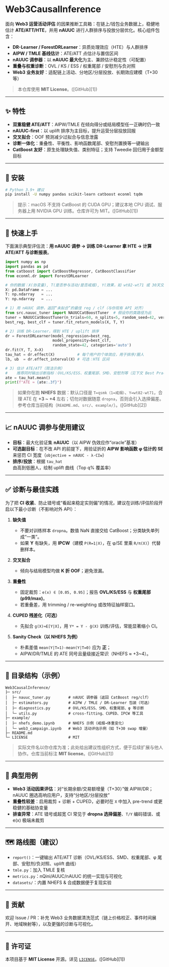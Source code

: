 # Web3CausalInference

面向 **Web3 运营活动评估** 的因果推断工具箱：在链上/钱包业务数据上，稳健地估计 **ATE/ATT/HTE**，并用 **nAUUC** 进行人群排序与投放分层优化。核心组件包含：

* **DR-Learner / ForestDRLearner**：异质处理效应（HTE）与人群排序
* **AIPW / TMLE 基线估计**：ATE/ATT 点估计与置信区间
* **nAUUC 调参器**：以 **nAUUC 最大化**为主、兼顾估计稳定性（可配置）
* **重叠与权重诊断**：OVL / KS / ESS / 权重尾部 / 安慰剂与负对照
* **Web3 业务友好**：适配链上活动、分地区/分层投放、长期效应建模（T+30 等）

> 本仓库使用 **MIT License**。([GitHub][1])

---

## ✨ 特性

* **双重稳健 ATE/ATT**：AIPW/TMLE 在倾向得分或结局模型任一正确时仍一致
* **nAUUC-first**：以 uplift 排序为主目标，提升运营分层投放回报
* **交叉拟合**：OOF 预测减少过拟合与信息泄露
* **诊断一体化**：重叠性、平衡性、影响函数尾部、安慰剂置换等一键输出
* **CatBoost 友好**：原生处理缺失值、类别特征；支持 Tweedie 回归用于金额型目标

---

## 🔧 安装

```bash
# Python 3.9+ 建议
pip install -U numpy pandas scikit-learn catboost econml tqdm
```

> 提示：macOS 不支持 CatBoost 的 CUDA GPU；建议本地 CPU 调试、服务器上用 NVIDIA GPU 训练。仓库许可为 MIT。([GitHub][1])

---

## 🚀 快速上手

下面演示典型评估流：**用 nAUUC 调参 → 训练 DR-Learner 拿 HTE → 计算 ATE/ATT 与诊断报表**。

```python
import numpy as np
import pandas as pd
from catboost import CatBoostRegressor, CatBoostClassifier
from econml.dr import ForestDRLearner

# 你的数据：X(协变量), T(是否参与活动/是否戒烟), Y(效果，如 wt82-wt71 或 30天交易额增量)
X: pd.DataFrame = ...
T: np.ndarray   = ...
Y: np.ndarray   = ...

# 1) 用 nAUUC 调参，返回“未拟合”的最佳 reg / clf（与你现有 API 对齐）
from src.nauuc_tuner import NAUUCCatBoostTuner  # 假设你的类路径为此
tuner = NAUUCCatBoostTuner(n_trials=60, n_splits=5, random_seed=42, verbose=True)
best_reg, best_clf = tuner.fit_return_models(X, T, Y)

# 2) 训练 DR-Learner，得到 HTE / uplift 排序
dr = ForestDRLearner(model_regression=best_reg,
                     model_propensity=best_clf,
                     random_state=42, categories='auto')
dr.fit(Y, T, X=X)
tau_hat = dr.effect(X)          # 每个用户的个体效应，用于排序/圈人
lb, ub  = dr.effect_interval(X) # 可选：HTE 区间

# 3) 估计 ATE/ATT（简洁示例）
#    推荐同时输出诊断指标：OVL/KS/ESS、权重尾部、SMD、安慰剂等（见下文 Best Practices）
ate = tau_hat.mean()
print(f"ATE ≈ {ate:.3f}")
```

> 如果你在跑 **NHEFS** 数据：默认口径是 `T=qsmk（1=戒烟）`、`Y=wt82-wt71`，合理 ATE 在 **+3 \~ +4** 左右；切勿对数据随意 `dropna`，否则会引入选择偏差。参考仓库当前结构（`README.md`、`src/`、`example/`）。([GitHub][2])

---

## 📈 nAUUC 调参与使用建议

* **目标**：最大化验证集 **nAUUC**（以 AIPW 伪效应作“oracle”基准）
* **可选副目标**：在不改 API 的前提下，用验证折的 **AIPW 影响函数 φ 估计的 SE** 来惩罚 CI 宽度（`objective = nAUUC - λ·CIw`）
* **排序/投放**：根据 `tau_hat` 由高到低圈人，绘制 uplift 曲线（Top q% 覆盖率）

---

## ✅ 诊断与最佳实践

为了把 **CI 收紧**、防止错号或“看起来稳定实则偏”的情况，建议在训练/评估阶段开启以下最小诊断（不影响对外 API）：

1. **缺失值**

   * 不要对训练样本 `dropna`。数值 NaN 直接交给 CatBoost；分类缺失单列成“一类”。
   * 如果 **Y** 有缺失，用 **IPCW**（建模 `P(R=1|X)`，在 φ/SE 里乘 `R/π(X)`）代替删样本。

2. **交叉拟合**

   * 倾向与结局模型均做 **K 折 OOF**；避免泄漏。

3. **重叠性**

   * 固定裁剪：`e(x) ∈ [0.05, 0.95]`；报告 **OVL/KS/ESS** 与 **权重尾部 (p99/max)**。
   * 若重叠差，用 trimming / re-weighting 或改特征抽样窗口。

4. **CUPED 残差化（可选）**

   * 先拟合 `g(X)≈E[Y|X]`，用 `Y* = Y - ĝ(X)` 训练/评估，常能显著缩小 CI。

5. **Sanity Check（以 NHEFS 为例）**

   * 朴素差值 `mean(Y|T=1)-mean(Y|T=0)` 应为 **正**；
   * AIPW/DR/TMLE 的 ATE 同号且量级接近常识（NHEFS ≈ +3\~4）。

---

## 🧭 目录结构（示例）

```
Web3CausalInference/
├─ src/
│  ├─ nauuc_tuner.py        # nAUUC 调参器（返回 CatBoost reg/clf）
│  ├─ estimators.py         # AIPW / TMLE / DR-Learner 包装（可选）
│  ├─ diagnostics.py        # OVL/KS/ESS、SMD、权重尾部、φ 等诊断
│  └─ utils.py              # cross-fitting、CUPED、IPCW 等工具
├─ example/
│  ├─ nhefs_demo.ipynb      # NHEFS 示例（戒烟→体重变化）
│  └─ web3_campaign.ipynb   # Web3 活动评估示例（如 T+30 swap 增量）
├─ README.md
└─ LICENSE                  # MIT
```

> 实际文件名以你仓库为准；此处给出建议性组织方式，便于后续扩展与他人协作。仓库当前标注 **MIT license**。([GitHub][1])

---

## 🧪 典型用例

* **Web3 活动因果评估**：对“长期余额/交易额增量（T+30）”做 AIPW/DR；nAUUC 圈选高响应用户，支持“分地区/分层投放”
* **重叠性较差**：启用裁剪 + 诊断 + CUPED，必要时在 `X` 中加入 pre-trend 或更稳健的基础协变量
* **排查异常**：ATE 错号或超宽 CI 常见于 **dropna 选择偏差**、`T/Y` 编码错误、或 e(x) 极端未裁剪

---

## 🗺️ 路线图（建议）

* `report()`：一键输出 ATE/ATT 诊断（OVL/KS/ESS、SMD、权重尾部、φ 尾部、安慰剂/负对照、uplift 曲线）
* `tmle.py`：加入 TMLE 复核
* `metrics.py`：nQini/AUUC/nAUUC 的统一实现与可视化
* `datasets/`：内置 NHEFS & 合成数据便于复现实验

---

## 🤝 贡献

欢迎 Issue / PR：补充 Web3 业务数据清洗范式（链上价格校正、事件时间展开、地域映射等），以及更强的诊断与可视化。

---

## 📜 许可证

本项目基于 **MIT License** 开源。详见 [`LICENSE`](./LICENSE)。([GitHub][1])
